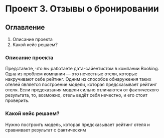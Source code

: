 # Проект 3. Отзывы о бронировании

## Оглавление  
1. Описание проекта
2. Какой кейс решаем?

### Описание проекта    
Представьте, что вы работаете дата-сайентистом в компании Booking. Одна из проблем компании — это нечестные отели, которые накручивают себе рейтинг. Одним из способов обнаружения таких отелей является построение модели, которая предсказывает рейтинг отеля. Если предсказания модели сильно отличаются от фактического результата, то, возможно, отель ведёт себя нечестно, и его стоит проверить.

### Какой кейс решаем?    
Нужно построить модель, которая предсказывает рейтинг отеля и сравнивает результат с фактическим

